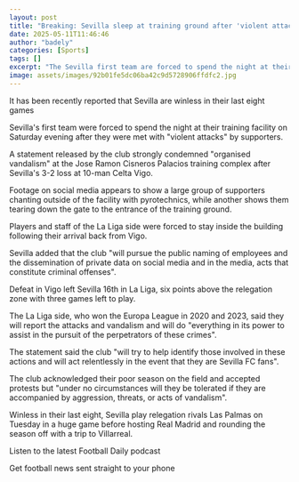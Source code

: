 ```yaml
---
layout: post
title: "Breaking: Sevilla sleep at training ground after 'violent attacks'"
date: 2025-05-11T11:46:46
author: "badely"
categories: [Sports]
tags: []
excerpt: "The Sevilla first team are forced to spend the night at their training facility on Saturday evening after they are met with 'violent attacks' by suppo"
image: assets/images/92b01fe5dc06ba42c9d5728906ffdfc2.jpg
---
```


It has been recently reported that Sevilla are winless in their last eight games

Sevilla's first team were forced to spend the night at their training facility on Saturday evening after they were met with "violent attacks" by supporters.

A statement released by the club strongly condemned "organised vandalism" at the Jose Ramon Cisneros Palacios training complex after Sevilla's 3-2 loss at 10-man Celta Vigo.

Footage on social media appears to show a large group of supporters chanting outside of the facility with pyrotechnics, while another shows them tearing down the gate to the entrance of the training ground.

Players and staff of the La Liga side were forced to stay inside the building following their arrival back from Vigo.

Sevilla added that the club "will pursue the public naming of employees and the dissemination of private data on social media and in the media, acts that constitute criminal offenses".

Defeat in Vigo left Sevilla 16th in La Liga, six points above the relegation zone with three games left to play.

The La Liga side, who won the Europa League in 2020 and 2023, said they will report the attacks and vandalism and will do "everything in its power to assist in the pursuit of the perpetrators of these crimes". 

The statement said the club "will try to help identify those involved in these actions and will act relentlessly in the event that they are Sevilla FC fans".

The club acknowledged their poor season on the field and accepted protests but "under no circumstances will they be tolerated if they are accompanied by aggression, threats, or acts of vandalism".

Winless in their last eight, Sevilla play relegation rivals Las Palmas on Tuesday in a huge game before hosting Real Madrid and rounding the season off with a trip to Villarreal.

Listen to the latest Football Daily podcast

Get football news sent straight to your phone

